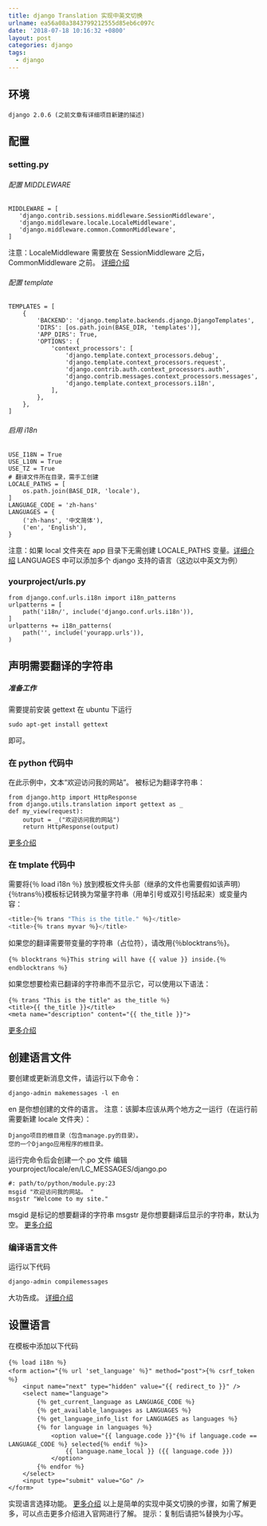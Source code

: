 ```yaml
---
title: django Translation 实现中英文切换
urlname: ea56a08a3843799212555d85eb6c097c
date: '2018-07-18 10:16:32 +0800'
layout: post
categories: django
tags:
  - django
---
```


## 环境

```
django 2.0.6 (之前文章有详细项目新建的描述)
```

## 配置

### setting.py

###### 配置 MIDDLEWARE

```
MIDDLEWARE = [
   'django.contrib.sessions.middleware.SessionMiddleware',
   'django.middleware.locale.LocaleMiddleware',
   'django.middleware.common.CommonMiddleware',
]
```

注意：LocaleMiddleware 需要放在 SessionMiddleware 之后，CommonMiddleware 之前。
[详细介绍](https://docs.djangoproject.com/zh-hans/2.0/topics/i18n/translation/#how-django-discovers-language-preference)

###### 配置 template

```
TEMPLATES = [
    {
        'BACKEND': 'django.template.backends.django.DjangoTemplates',
        'DIRS': [os.path.join(BASE_DIR, 'templates')],
        'APP_DIRS': True,
        'OPTIONS': {
            'context_processors': [
                'django.template.context_processors.debug',
                'django.template.context_processors.request',
                'django.contrib.auth.context_processors.auth',
                'django.contrib.messages.context_processors.messages',
                'django.template.context_processors.i18n',
            ],
        },
    },
]
```

###### 启用 i18n

```
USE_I18N = True
USE_L10N = True
USE_TZ = True
# 翻译文件所在目录，需手工创建
LOCALE_PATHS = [
    os.path.join(BASE_DIR, 'locale'),
]
LANGUAGE_CODE = 'zh-hans'
LANGUAGES = {
    ('zh-hans', '中文简体'),
    ('en', 'English'),
}
```

注意：如果 local 文件夹在 app 目录下无需创建 LOCALE_PATHS 变量。[详细介绍](https://docs.djangoproject.com/zh-hans/2.0/topics/i18n/translation/#how-django-discovers-translations)
LANGUAGES 中可以添加多个 django 支持的语言（这边以中英文为例）

### yourproject/urls.py

```
from django.conf.urls.i18n import i18n_patterns
urlpatterns = [
    path('i18n/', include('django.conf.urls.i18n')),
]
urlpatterns += i18n_patterns(
    path('', include('yourapp.urls')),
)
```

## 声明需要翻译的字符串

##### 准备工作

需要提前安装 gettext
在 ubuntu 下运行

```
sudo apt-get install gettext
```

即可。

### 在 python 代码中

在此示例中，文本“欢迎访问我的网站”。 被标记为翻译字符串：

```
from django.http import HttpResponse
from django.utils.translation import gettext as _
def my_view(request):
    output = _("欢迎访问我的网站")
    return HttpResponse(output)
```

[更多介绍](https://docs.djangoproject.com/zh-hans/2.0/topics/i18n/translation/#internationalization-in-python-code)

### 在 tmplate 代码中

需要将{％ load i18n ％}
放到模板文件头部（继承的文件也需要假如该声明）
{％trans％}模板标记转换为常量字符串（用单引号或双引号括起来）或变量内容：

```python
<title>{％ trans "This is the title." ％}</title>
<title>{％ trans myvar ％}</title>
```

如果您的翻译需要带变量的字符串（占位符），请改用{％blocktrans％}。

```
{％ blocktrans ％}This string will have {{ value }} inside.{％ endblocktrans ％}
```

如果您想要检索已翻译的字符串而不显示它，可以使用以下语法：

```
{％ trans "This is the title" as the_title ％}
<title>{{ the_title }}</title>
<meta name="description" content="{{ the_title }}">
```

[更多介绍](https://docs.djangoproject.com/zh-hans/2.0/topics/i18n/translation/#internationalization-in-template-code)

## 创建语言文件

要创建或更新消息文件，请运行以下命令：

```
django-admin makemessages -l en
```

en 是你想创建的文件的语言。
注意：该脚本应该从两个地方之一运行（在运行前需要新建 locale 文件夹）：

```
Django项目的根目录（包含manage.py的目录）。
您的一个Django应用程序的根目录。
```

运行完命令后会创建一个.po 文件
编辑 yourproject/locale/en/LC_MESSAGES/django.po

```
#: path/to/python/module.py:23
msgid "欢迎访问我的网站。 "
msgstr "Welcome to my site."
```

msgid 是标记的想要翻译的字符串
msgstr 是你想要翻译后显示的字符串，默认为空。
[更多介绍](https://docs.djangoproject.com/zh-hans/2.0/topics/i18n/translation/#localization-how-to-create-language-files)

### 编译语言文件

运行以下代码

```
django-admin compilemessages
```

大功告成。
[详细介绍](https://docs.djangoproject.com/zh-hans/2.0/topics/i18n/translation/#compiling-message-files)

## 设置语言

在模板中添加以下代码

```
{％ load i18n ％}
<form action="{％ url 'set_language' ％}" method="post">{％ csrf_token ％}
    <input name="next" type="hidden" value="{{ redirect_to }}" />
    <select name="language">
        {％ get_current_language as LANGUAGE_CODE ％}
        {％ get_available_languages as LANGUAGES ％}
        {％ get_language_info_list for LANGUAGES as languages ％}
        {％ for language in languages ％}
            <option value="{{ language.code }}"{％ if language.code == LANGUAGE_CODE ％} selected{％ endif ％}>
                {{ language.name_local }} ({{ language.code }})
            </option>
        {％ endfor ％}
    </select>
    <input type="submit" value="Go" />
</form>
```

实现语言选择功能。
[更多介绍](https://docs.djangoproject.com/zh-hans/2.0/topics/i18n/translation/#the-set-language-redirect-view)
以上是简单的实现中英文切换的步骤，如需了解更多，可以点击更多介绍进入官网进行了解。
提示：复制后请把%替换为小写。

